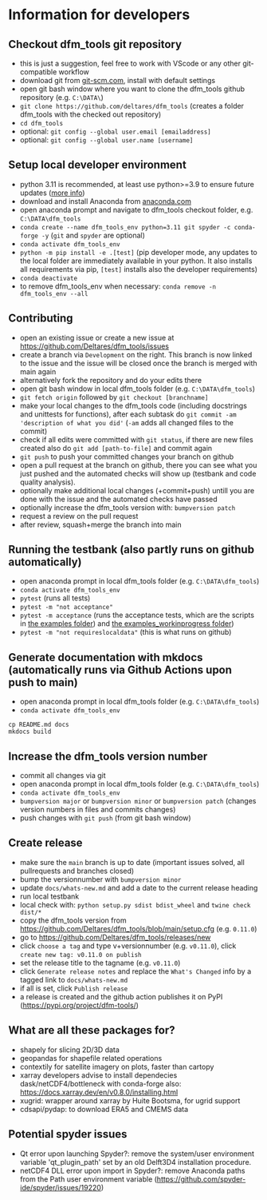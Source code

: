 # Information for developers

## Checkout dfm_tools git repository

- this is just a suggestion, feel free to work with VScode or any other git-compatible workflow
- download git from [git-scm.com](https://git-scm.com/download/win), install with default settings
- open git bash window where you want to clone the dfm_tools github repository (e.g. ``C:\DATA\``)
- ``git clone https://github.com/deltares/dfm_tools`` (creates a folder dfm_tools with the checked out repository)
- ``cd dfm_tools``
- optional: ``git config --global user.email [emailaddress]``
- optional: ``git config --global user.name [username]``

## Setup local developer environment

- python 3.11 is recommended, at least use python>=3.9 to ensure future updates ([more info](https://github.com/Deltares/dfm_tools/issues/267))
- download and install Anaconda from [anaconda.com](https://www.anaconda.com)
- open anaconda prompt and navigate to dfm_tools checkout folder, e.g. ``C:\DATA\dfm_tools``
- ``conda create --name dfm_tools_env python=3.11 git spyder -c conda-forge -y`` (``git`` and ``spyder`` are optional)
- ``conda activate dfm_tools_env``
- ``python -m pip install -e .[test]`` (pip developer mode, any updates to the local folder are immediately available in your python. It also installs all requirements via pip, ``[test]`` installs also the developer requirements)
- ``conda deactivate``
- to remove dfm_tools_env when necessary: ``conda remove -n dfm_tools_env --all``

## Contributing

- open an existing issue or create a new issue at https://github.com/Deltares/dfm_tools/issues
- create a branch via ``Development`` on the right. This branch is now linked to the issue and the issue will be closed once the branch is merged with main again
- alternatively fork the repository and do your edits there
- open git bash window in local dfm_tools folder (e.g. ``C:\DATA\dfm_tools``)
- ``git fetch origin`` followed by ``git checkout [branchname]``
- make your local changes to the dfm_tools code (including docstrings and unittests for functions), after each subtask do ``git commit -am 'description of what you did'`` (``-am`` adds all changed files to the commit)
- check if all edits were committed with ``git status``, if there are new files created also do ``git add [path-to-file]`` and commit again
- ``git push`` to push your committed changes your branch on github
- open a pull request at the branch on github, there you can see what you just pushed and the automated checks will show up (testbank and code quality analysis).
- optionally make additional local changes (+commit+push) untill you are done with the issue and the automated checks have passed
- optionally increase the dfm_tools version with: ``bumpversion patch``
- request a review on the pull request
- after review, squash+merge the branch into main

## Running the testbank (also partly runs on github automatically)

- open anaconda prompt in local dfm_tools folder (e.g. ``C:\DATA\dfm_tools``)
- ``conda activate dfm_tools_env``
- ``pytest`` (runs all tests)
- ``pytest -m "not acceptance"``
- ``pytest -m acceptance`` (runs the acceptance tests, which are the scripts in [the examples folder](https://github.com/Deltares/dfm_tools/tree/main/tests/examples)) and [the examples_workinprogress folder](https://github.com/Deltares/dfm_tools/tree/main/tests/examples_workinprogress))
- ``pytest -m "not requireslocaldata"`` (this is what runs on github)

## Generate documentation with mkdocs (automatically runs via Github Actions upon push to main)

- open anaconda prompt in local dfm_tools folder (e.g. ``C:\DATA\dfm_tools``)
- ``conda activate dfm_tools_env``
```
cp README.md docs
mkdocs build
```

## Increase the dfm_tools version number

- commit all changes via git
- open anaconda prompt in local dfm_tools folder (e.g. ``C:\DATA\dfm_tools``)
- ``conda activate dfm_tools_env``
- ``bumpversion major`` or ``bumpversion minor`` or ``bumpversion patch`` (changes version numbers in files and commits changes)
- push changes with ``git push`` (from git bash window)

## Create release

- make sure the ``main`` branch is up to date (important issues solved, all pullrequests and branches closed)
- bump the versionnumber with ``bumpversion minor``
- update ``docs/whats-new.md`` and add a date to the current release heading
- run local testbank
- local check with: ``python setup.py sdist bdist_wheel`` and ``twine check dist/*``
- copy the dfm_tools version from https://github.com/Deltares/dfm_tools/blob/main/setup.cfg (e.g. ``0.11.0``)
- go to https://github.com/Deltares/dfm_tools/releases/new
- click ``choose a tag`` and type v+versionnumber (e.g. ``v0.11.0``), click ``create new tag: v0.11.0 on publish``
- set the release title to the tagname (e.g. ``v0.11.0``)
- click `Generate release notes` and replace the `What's Changed` info by a tagged link to ``docs/whats-new.md``
- if all is set, click ``Publish release``
- a release is created and the github action publishes it on PyPI (https://pypi.org/project/dfm-tools/)

## What are all these packages for?

- shapely for slicing 2D/3D data
- geopandas for shapefile related operations
- contextily for satellite imagery on plots, faster than cartopy
- xarray developers advise to install dependecies dask/netCDF4/bottleneck with conda-forge also: https://docs.xarray.dev/en/v0.8.0/installing.html
- xugrid: wrapper around xarray by Huite Bootsma, for ugrid support
- cdsapi/pydap: to download ERA5 and CMEMS data

## Potential spyder issues

- Qt error upon launching Spyder?: remove the system/user environment variable 'qt_plugin_path' set by an old Delft3D4 installation procedure.
- netCDF4 DLL error upon import in Spyder?: remove Anaconda paths from the Path user environment variable (https://github.com/spyder-ide/spyder/issues/19220)
